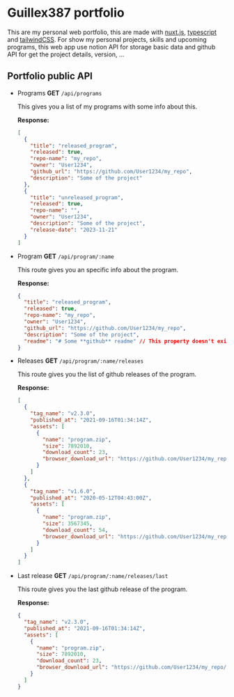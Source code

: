 # Guillex387 portfolio

This are my personal web portfolio, this are made with [nuxt.js](), [typescript]() and [tailwindCSS]().
For show my personal projects, skills and upcoming programs, this web app use notion API for storage basic data and github API for get the project details, version, ...

## Portfolio public API

- Programs **GET** `/api/programs`

  This gives you a list of my programs with some info about this.

  **Response:**

  ```json
  [
    {
      "title": "released_program",
      "released": true,
      "repo-name": "my_repo",
      "owner": "User1234",
      "github_url": "https://github.com/User1234/my_repo",
      "description": "Some of the project"
    },
    {
      "title": "unreleased_program",
      "released": true,
      "repo-name": "",
      "owner": "User1234",
      "description": "Some of the project",
      "release-date": "2023-11-21"
    }
  ]
  ```

- Program **GET** `/api/program/:name`

  This route gives you an specific info about the program.

  **Response:**

  ```json
  {
    "title": "released_program",
    "released": true,
    "repo-name": "my_repo",
    "owner": "User1234",
    "github_url": "https://github.com/User1234/my_repo",
    "description": "Some of the project",
    "readme": "# Some **github** readme" // This property doesn't exists if repo-name is equal to ""
  }
  ```

- Releases **GET** `/api/program/:name/releases`

  This route gives you the list of github releases of the program.

  **Response:**

  ```json
  [
    {
      "tag_name": "v2.3.0",
      "published_at": "2021-09-16T01:34:14Z",
      "assets": [
        {
          "name": "program.zip",
          "size": 7892010,
          "download_count": 23,
          "browser_download_url": "https://github.com/User1234/my_repo/releases/download/v2.3.0/program.zip"
        }
      ]
    },
    {
      "tag_name": "v1.6.0",
      "published_at": "2020-05-12T04:43:00Z",
      "assets": [
        {
          "name": "program.zip",
          "size": 3567345,
          "download_count": 54,
          "browser_download_url": "https://github.com/User1234/my_repo/releases/download/v1.6.0/program.zip"
        }
      ]
    }
  ]
  ```

- Last release **GET** `/api/program/:name/releases/last`

  This route gives you the last github release of the program.

  **Response:**

  ```json
  {
    "tag_name": "v2.3.0",
    "published_at": "2021-09-16T01:34:14Z",
    "assets": [
      {
        "name": "program.zip",
        "size": 7892010,
        "download_count": 23,
        "browser_download_url": "https://github.com/User1234/my_repo/releases/download/v2.3.0/program.zip"
      }
    ]
  }
  ```
